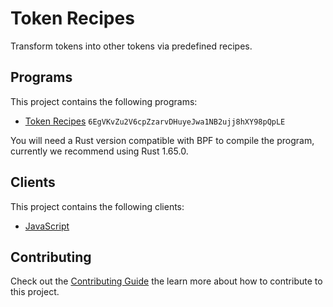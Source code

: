 # Token Recipes

Transform tokens into other tokens via predefined recipes.

## Programs

This project contains the following programs:

- [Token Recipes](./programs/token-recipes/README.md) `6EgVKvZu2V6cpZzarvDHuyeJwa1NB2ujj8hXY98pQpLE`

You will need a Rust version compatible with BPF to compile the program, currently we recommend using Rust 1.65.0.

## Clients

This project contains the following clients:

- [JavaScript](./clients/js/README.md)

## Contributing

Check out the [Contributing Guide](./CONTRIBUTING.md) the learn more about how to contribute to this project.

